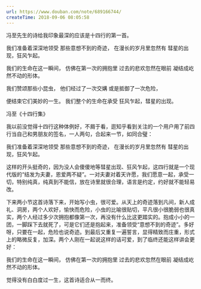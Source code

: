 ```yaml
---
url: https://www.douban.com/note/689166744/
createTime: 2018-09-06 08:05:58
---
```


冯至先生的诗给我印象最深的应该是十四行的第一首。


我们准备着深深地领受
那些意想不到的奇迹，
在漫长的岁月里忽然有
彗星的出现，狂风乍起。

我们的生命在这一瞬间，
仿佛在第一次的拥抱里
过去的悲欢忽然在眼前
凝结成屹然不动的形体。

我们赞颂那些小昆虫，
他们经过了一次交媾
或是抵御了一次危险，

便结束它们美妙的一生。
我们整个的生命在承受
狂风乍起，彗星的出现。

冯至《十四行集》


我以前没觉得十四行这种体例好，不屑于看，逛知乎看到关注的一个用户用了前四行当自己和男朋友的签名，一人两句，合起来一节，如同合璧：

我们准备着深深地领受
那些意想不到的奇迹，
在漫长的岁月里忽然有
彗星的出现，狂风乍起。

这样的开头挺奇的，因为没人会傻傻地等彗星出现、狂风乍起，这四行就是一个现代版的“结发为夫妻，恩爱两不疑”。一对夫妻对着天许愿，我们愿意一起，承受一切，特别纯真，纯真到不能信，放在诗里就很合理，语言是约定，约好就不能轻易改。

下来两小节这首诗落下来，开始写小虫，很可爱。从天上的奇迹落到凡间，新人成礼、洞房，两个人欢好，愉快而危险，小虫的比喻很贴切，平凡很小很脆弱也很真实，两个人经过多少次拥抱都像第一次，再没有什么比这更踏实的。抱成小小的一团，一脚踩下去就死了，可是它们还是抱起来，准备领受“意想不到的奇迹”。多好呀，只要在一起，危险也说奇迹。到最后又重复一遍誓言，显得精致而庄重，形式上的略微反复，加深。两个人刚在一起说这样的话可爱，到了临终还能这样讲会更好：

我们的生命在这一瞬间，
仿佛在第一次的拥抱里
过去的悲欢忽然在眼前
凝结成屹然不动的形体。

觉得没有白白度过一生，这首诗适合从一而终。